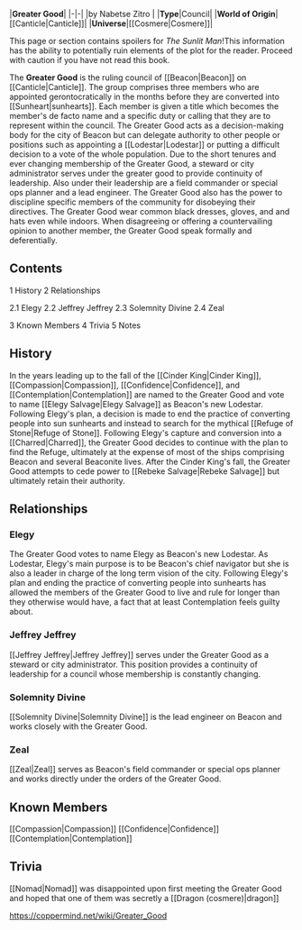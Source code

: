 |**Greater Good**|
|-|-|
|by  Nabetse Zitro |
|**Type**|Council|
|**World of Origin**|[[Canticle\|Canticle]]|
|**Universe**|[[Cosmere\|Cosmere]]|

This page or section contains spoilers for *The Sunlit Man*!This information has the ability to potentially ruin elements of the plot for the reader. Proceed with caution if you have not read this book.

The **Greater Good** is the ruling council of [[Beacon\|Beacon]] on [[Canticle\|Canticle]]. The group comprises three members who are appointed gerontocratically in the months before they are converted into [[Sunheart\|sunhearts]]. Each member is given a title which becomes the member's de facto name and a specific duty or calling that they are to represent within the council.
The Greater Good acts as a decision-making body for the city of Beacon but can delegate authority to other people or positions such as appointing a [[Lodestar\|Lodestar]] or putting a difficult decision to a vote of the whole population. Due to the short tenures and ever changing membership of the Greater Good, a steward or city administrator serves under the greater good to provide continuity of leadership. Also under their leadership are a field commander or special ops planner and a lead engineer. The Greater Good also has the power to discipline specific members of the community for disobeying their directives.
The Greater Good wear common black dresses, gloves, and and hats even while indoors. When disagreeing or offering a countervailing opinion to another member, the Greater Good speak formally and deferentially.

## Contents

1 History
2 Relationships

2.1 Elegy
2.2 Jeffrey Jeffrey
2.3 Solemnity Divine
2.4 Zeal


3 Known Members
4 Trivia
5 Notes


## History
In the years leading up to the fall of the [[Cinder King\|Cinder King]], [[Compassion\|Compassion]], [[Confidence\|Confidence]], and [[Contemplation\|Contemplation]] are named to the Greater Good and vote to name [[Elegy Salvage\|Elegy Salvage]] as Beacon's new Lodestar. Following Elegy's plan, a decision is made to end the practice of converting people into sun sunhearts and instead to search for the mythical [[Refuge of Stone\|Refuge of Stone]]. Following Elegy's capture and conversion into a [[Charred\|Charred]], the Greater Good decides to continue with the plan to find the Refuge, ultimately at the expense of most of the ships comprising Beacon and several Beaconite lives. After the Cinder King's fall, the Greater Good attempts to cede power to [[Rebeke Salvage\|Rebeke Salvage]] but ultimately retain their authority.

## Relationships
### Elegy
The Greater Good votes to name Elegy as Beacon's new Lodestar. As Lodestar, Elegy's main purpose is to be Beacon's chief navigator but she is also a leader in charge of the long term vision of the city. Following Elegy's plan and ending the practice of converting people into sunhearts has allowed the members of the Greater Good to live and rule for longer than they otherwise would have, a fact that at least Contemplation feels guilty about.

### Jeffrey Jeffrey
[[Jeffrey Jeffrey\|Jeffrey Jeffrey]] serves under the Greater Good as a steward or city administrator. This position provides a continuity of leadership for a council whose membership is constantly changing.

### Solemnity Divine
[[Solemnity Divine\|Solemnity Divine]] is the lead engineer on Beacon and works closely with the Greater Good.

### Zeal
[[Zeal\|Zeal]] serves as Beacon's field commander or special ops planner and works directly under the orders of the Greater Good.

## Known Members
[[Compassion\|Compassion]]
[[Confidence\|Confidence]]
[[Contemplation\|Contemplation]]
## Trivia
[[Nomad\|Nomad]] was disappointed upon first meeting the Greater Good and hoped that one of them was secretly a [[Dragon (cosmere)\|dragon]]



https://coppermind.net/wiki/Greater_Good